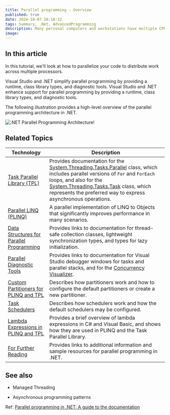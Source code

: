 ```yaml
---
title: Parallel programming - Overview
published: true
date: 2024-10-07 10:18:12
tags: Summary, .Net, AdvancedProgramming
description: Many personal computers and workstations have multiple CPU cores that enable multiple threads to be executed simultaneously. To take advantage of the hardware, you can parallelize your code to distribute work across multiple processors.
image:
---
```


## In this article

In this tutorial, we'll look at how to parallelize your code to distribute work across multiple processors.

Visual Studio and .NET simplify parallel programming by providing a runtime, class library types, and diagnostic tools. Visual Studio and .NET enhance support for parallel programming by providing a runtime, class library types, and diagnostic tools.

The following illustration provides a high-level overview of the parallel programming architecture in .NET.



![.NET Parallel Programming Architecture!](https://learn.microsoft.com/en-us/dotnet/standard/parallel-programming/media/tpl-architecture.png ".NET Parallel Programming Architecture")

## Related Topics

<table><thead>
<tr>
<th>Technology</th>
<th>Description</th>
</tr>
</thead>
<tbody>
<tr>
<td><a href="task-parallel-library-tpl" data-linktype="relative-path">Task Parallel Library (TPL)</a></td>
<td>Provides documentation for the <a href="/en-us/dotnet/api/system.threading.tasks.parallel" class="no-loc" data-linktype="absolute-path">System.Threading.Tasks.Parallel</a> class, which includes parallel versions of <code>For</code> and <code>ForEach</code> loops, and also for the <a href="/en-us/dotnet/api/system.threading.tasks.task" class="no-loc" data-linktype="absolute-path">System.Threading.Tasks.Task</a> class, which represents the preferred way to express asynchronous operations.</td>
</tr>
<tr>
<td><a href="introduction-to-plinq" data-linktype="relative-path">Parallel LINQ (PLINQ)</a></td>
<td>A parallel implementation of LINQ to Objects that significantly improves performance in many scenarios.</td>
</tr>
<tr>
<td><a href="data-structures-for-parallel-programming" data-linktype="relative-path">Data Structures for Parallel Programming</a></td>
<td>Provides links to documentation for thread-safe collection classes, lightweight synchronization types, and types for lazy initialization.</td>
</tr>
<tr>
<td><a href="parallel-diagnostic-tools" data-linktype="relative-path">Parallel Diagnostic Tools</a></td>
<td>Provides links to documentation for Visual Studio debugger windows for tasks and parallel stacks, and for the <a href="/en-us/visualstudio/profiling/concurrency-visualizer" data-linktype="absolute-path">Concurrency Visualizer</a>.</td>
</tr>
<tr>
<td><a href="custom-partitioners-for-plinq-and-tpl" data-linktype="relative-path">Custom Partitioners for PLINQ and TPL</a></td>
<td>Describes how partitioners work and how to configure the default partitioners or create a new partitioner.</td>
</tr>
<tr>
<td><a href="/en-us/dotnet/api/system.threading.tasks.taskscheduler" data-linktype="absolute-path">Task Schedulers</a></td>
<td>Describes how schedulers work and how the default schedulers may be configured.</td>
</tr>
<tr>
<td><a href="lambda-expressions-in-plinq-and-tpl" data-linktype="relative-path">Lambda Expressions in PLINQ and TPL</a></td>
<td>Provides a brief overview of lambda expressions in C# and Visual Basic, and shows how they are used in PLINQ and the Task Parallel Library.</td>
</tr>
<tr>
<td><a href="for-further-reading-parallel-programming" data-linktype="relative-path">For Further Reading</a></td>
<td>Provides links to additional information and sample resources for parallel programming in .NET.</td>
</tr>
</tbody></table>

## See also

- Managed Threading

- Asynchronous programming patterns

Ref: [Parallel programming in .NET: A guide to the documentation](https://learn.microsoft.com/en-us/dotnet/standard/parallel-programming/)